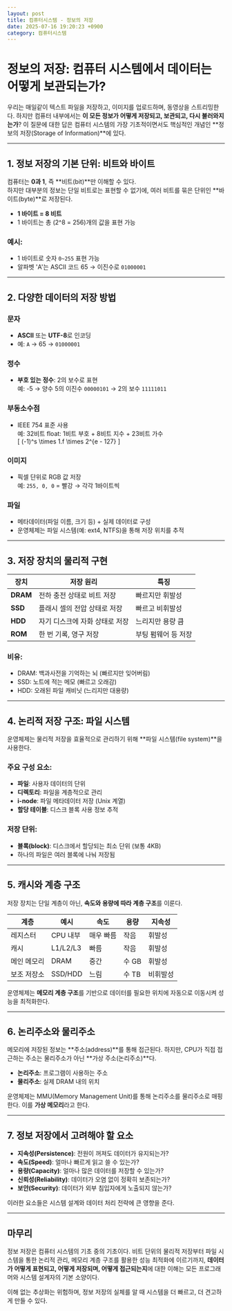 ```yaml
---
layout: post
title: 컴퓨터시스템 - 정보의 저장
date: 2025-07-16 19:20:23 +0900
category: 컴퓨터시스템
---
```

# 정보의 저장: 컴퓨터 시스템에서 데이터는 어떻게 보관되는가?

우리는 매일같이 텍스트 파일을 저장하고, 이미지를 업로드하며, 동영상을 스트리밍한다. 하지만 컴퓨터 내부에서는 **이 모든 정보가 어떻게 저장되고, 보관되고, 다시 불러와지는가**? 이 질문에 대한 답은 컴퓨터 시스템의 가장 기초적이면서도 핵심적인 개념인 **정보의 저장(Storage of Information)**에 있다.

---

## 1. 정보 저장의 기본 단위: 비트와 바이트

컴퓨터는 **0과 1**, 즉 **비트(bit)**만 이해할 수 있다.  
하지만 대부분의 정보는 단일 비트로는 표현할 수 없기에, 여러 비트를 묶은 단위인 **바이트(byte)**로 저장된다.

- **1 바이트 = 8 비트**
- 1 바이트는 총 \(2^8 = 256\)개의 값을 표현 가능

### 예시:
- 1 바이트로 숫자 `0~255` 표현 가능
- 알파벳 'A'는 ASCII 코드 65 → 이진수로 `01000001`

---

## 2. 다양한 데이터의 저장 방법

### 문자
- **ASCII** 또는 **UTF-8**로 인코딩
- 예: `A` → 65 → `01000001`

### 정수
- **부호 있는 정수**: 2의 보수로 표현  
  예: -5 → 양수 5의 이진수 `00000101` → 2의 보수 `11111011`

### 부동소수점
- IEEE 754 표준 사용  
  예: 32비트 float: 1비트 부호 + 8비트 지수 + 23비트 가수  
  \[
  (-1)^s \times 1.f \times 2^{e - 127}
  \]

### 이미지
- 픽셀 단위로 RGB 값 저장  
  예: `255, 0, 0` = 빨강 → 각각 1바이트씩

### 파일
- 메타데이터(파일 이름, 크기 등) + 실제 데이터로 구성
- 운영체제는 파일 시스템(예: ext4, NTFS)을 통해 저장 위치를 추적

---

## 3. 저장 장치의 물리적 구현

| 장치 | 저장 원리 | 특징 |
|------|-----------|------|
| **DRAM** | 전하 충전 상태로 비트 저장 | 빠르지만 휘발성 |
| **SSD** | 플래시 셀의 전압 상태로 저장 | 빠르고 비휘발성 |
| **HDD** | 자기 디스크에 자화 상태로 저장 | 느리지만 용량 큼 |
| **ROM** | 한 번 기록, 영구 저장 | 부팅 펌웨어 등 저장 |

### 비유:
- DRAM: 백과사전을 기억하는 뇌 (빠르지만 잊어버림)
- SSD: 노트에 적는 메모 (빠르고 오래감)
- HDD: 오래된 파일 캐비닛 (느리지만 대용량)

---

## 4. 논리적 저장 구조: 파일 시스템

운영체제는 물리적 저장을 효율적으로 관리하기 위해 **파일 시스템(file system)**을 사용한다.

### 주요 구성 요소:
- **파일**: 사용자 데이터의 단위
- **디렉토리**: 파일을 계층적으로 관리
- **i-node**: 파일 메타데이터 저장 (Unix 계열)
- **할당 테이블**: 디스크 블록 사용 정보 추적

### 저장 단위:
- **블록(block)**: 디스크에서 할당되는 최소 단위 (보통 4KB)
- 하나의 파일은 여러 블록에 나눠 저장됨

---

## 5. 캐시와 계층 구조

저장 장치는 단일 계층이 아닌, **속도와 용량에 따라 계층 구조**를 이룬다.

| 계층 | 예시 | 속도 | 용량 | 지속성 |
|------|------|------|------|--------|
| 레지스터 | CPU 내부 | 매우 빠름 | 작음 | 휘발성 |
| 캐시 | L1/L2/L3 | 빠름 | 작음 | 휘발성 |
| 메인 메모리 | DRAM | 중간 | 수 GB | 휘발성 |
| 보조 저장소 | SSD/HDD | 느림 | 수 TB | 비휘발성 |

운영체제는 **메모리 계층 구조**를 기반으로 데이터를 필요한 위치에 자동으로 이동시켜 성능을 최적화한다.

---

## 6. 논리주소와 물리주소

메모리에 저장된 정보는 **주소(address)**를 통해 접근된다. 하지만, CPU가 직접 접근하는 주소는 물리주소가 아닌 **가상 주소(논리주소)**다.

- **논리주소**: 프로그램이 사용하는 주소
- **물리주소**: 실제 DRAM 내의 위치

운영체제는 MMU(Memory Management Unit)를 통해 논리주소를 물리주소로 매핑한다. 이를 **가상 메모리**라고 한다.

---

## 7. 정보 저장에서 고려해야 할 요소

- **지속성(Persistence)**: 전원이 꺼져도 데이터가 유지되는가?
- **속도(Speed)**: 얼마나 빠르게 읽고 쓸 수 있는가?
- **용량(Capacity)**: 얼마나 많은 데이터를 저장할 수 있는가?
- **신뢰성(Reliability)**: 데이터가 오염 없이 정확히 보존되는가?
- **보안(Security)**: 데이터가 외부 침입자에게 노출되지 않는가?

이러한 요소들은 시스템 설계와 데이터 처리 전략에 큰 영향을 준다.

---

## 마무리

정보 저장은 컴퓨터 시스템의 기초 중의 기초이다. 비트 단위의 물리적 저장부터 파일 시스템을 통한 논리적 관리, 메모리 계층 구조를 활용한 성능 최적화에 이르기까지, **데이터가 어떻게 표현되고, 어떻게 저장되며, 어떻게 접근되는지**에 대한 이해는 모든 프로그래머와 시스템 설계자의 기본 소양이다.

이해 없는 추상화는 위험하며, 정보 저장의 실체를 알 때 시스템을 더 빠르고, 더 견고하게 만들 수 있다.
